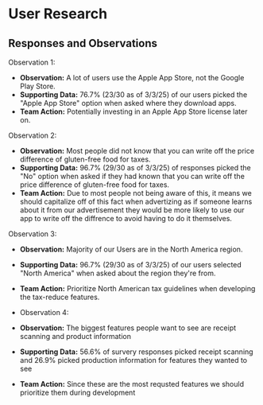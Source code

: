 # User Research

## Responses and Observations

Observation 1:
- **Observation:** A lot of users use the Apple App Store, not the Google Play Store.
- **Supporting Data:** 76.7% (23/30 as of 3/3/25) of our users picked the "Apple App Store" option when asked where they download apps.
- **Team Action:** Potentially investing in an Apple App Store license later on.

Observation 2:
- **Observation:** Most people did not know that you can write off the price difference of gluten-free food for taxes.
- **Supporting Data:** 96.7% (29/30 as of 3/3/25) of responses picked the "No" option when asked if they had known that you can write off the price difference of gluten-free food for taxes.
- **Team Action:** Due to most people not being aware of this, it means we should capitalize off of this fact when advertizing as if someone learns about it from our advertisement they would be more likely to use our app to write off the diffrence to avoid having to do it themselves.

Observation 3:
- **Observation:** Majority of our Users are in the North America region.
- **Supporting Data:** 96.7% (29/30 as of 3/3/25) of our users selected "North America" when asked about the region they're from.
- **Team Action:** Prioritize North American tax guidelines when developing the tax-reduce features.

- Observation 4:
- **Observation:** The biggest features people want to see are receipt scanning and product information
- **Supporting Data:** 56.6% of survery responses picked receipt scanning and 26.9% picked production information for features they wanted to see
- **Team Action:** Since these are the most requsted features we should prioritize them during development

